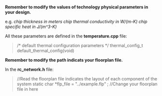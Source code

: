 **Remember to modify the values of technology physical parameters in your design.**

e.g. *chip thickness in meters*
     *chip thermal conductivity in W/(m-K)* 
     *chip specific heat in J/(m^3-K)*

All these parameters are defined in the **temperature.cpp** file:

>/* default thermal configuration parameters	*/
>thermal_config_t default_thermal_config(void)

**Remember to modify the path indicats your floorplan file.**

In the **rc_network.h** file:

>//Read the floorplan file indicates the layout of each component of the system
>static char *flp_file = "../example.flp" ; //Change your floorplan file in here


